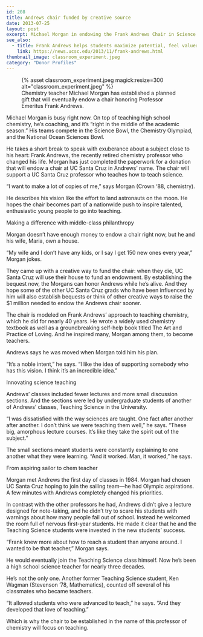 ```yaml
---
id: 208
title: Andrews chair funded by creative source
date: 2013-07-25
layout: post
excerpt: Michael Morgan in endowing the Frank Andrews Chair in Science Education hopes to inspire new enthusiastic science teachers
see_also:
  - title: Frank Andrews helps students maximize potential, feel valued
    link: https://news.ucsc.edu/2013/11/frank-andrews.html
thumbnail_image: classroom_experiment.jpeg
category: "Donor Profiles"
---
```

<figure class="inline-image right">
{% asset classroom_experiment.jpeg magick:resize=300 alt="classroom_experiment.jpeg" %}<figcaption>Chemistry teacher Michael Morgan has established a planned gift that will eventually endow a chair honoring Professor Emeritus Frank Andrews.</figcaption></figure>

Michael Morgan is busy right now. On top of teaching high school chemistry, he’s coaching, and it’s “right in the middle of the academic season.” His teams compete in the Science Bowl, the Chemistry Olympiad, and the National Ocean Sciences Bowl.

He takes a short break to speak with exuberance about a subject close to his heart: Frank Andrews, the recently retired chemistry professor who changed his life. Morgan has just completed the paperwork for a donation that will endow a chair at UC Santa Cruz in Andrews’ name. The chair will support a UC Santa Cruz professor who teaches how to teach science.

“I want to make a lot of copies of me,” says Morgan (Crown ‘88, chemistry).

He describes his vision like the effort to land astronauts on the moon. He hopes the chair becomes part of a nationwide push to inspire talented, enthusiastic young people to go into teaching.

Making a difference with middle-class philanthropy

Morgan doesn’t have enough money to endow a chair right now, but he and his wife, Maria, own a house.

“My wife and I don’t have any kids, or I say I get 150 new ones every year,” Morgan jokes.

They came up with a creative way to fund the chair: when they die, UC Santa Cruz will use their house to fund an endowment. By establishing the bequest now, the Morgans can honor Andrews while he’s alive. And they hope some of the other UC Santa Cruz grads who have been influenced by him will also establish bequests or think of other creative ways to raise the $1 million needed to endow the Andrews chair sooner.

The chair is modeled on Frank Andrews’ approach to teaching chemistry, which he did for nearly 40 years. He wrote a widely used chemistry textbook as well as a groundbreaking self-help book titled The Art and Practice of Loving. And he inspired many, Morgan among them, to become teachers.

Andrews says he was moved when Morgan told him his plan.

“It’s a noble intent,” he says. “I like the idea of supporting somebody who has this vision. I think it’s an incredible idea.”

Innovating science teaching

Andrews’ classes included fewer lectures and more small discussion sections. And the sections were led by undergraduate students of another of Andrews’ classes, Teaching Science in the University.

“I was dissatisfied with the way sciences are taught. One fact after another after another. I don’t think we were teaching them well,” he says. “These big, amorphous lecture courses. It’s like they take the spirit out of the subject.”

The small sections meant students were constantly explaining to one another what they were learning. “And it worked. Man, it worked,” he says.

From aspiring sailor to chem teacher

Morgan met Andrews the first day of classes in 1984. Morgan had chosen UC Santa Cruz hoping to join the sailing team—he had Olympic aspirations. A few minutes with Andrews completely changed his priorities.

In contrast with the other professors he had, Andrews didn’t give a lecture designed for note-taking, and he didn’t try to scare his students with warnings about how many people fail out of school. Instead he welcomed the room full of nervous first-year students. He made it clear that he and the Teaching Science students were invested in the new students’ success.

“Frank knew more about how to reach a student than anyone around. I wanted to be that teacher,” Morgan says.

He would eventually join the Teaching Science class himself. Now he’s been a high school science teacher for nearly three decades.

He’s not the only one. Another former Teaching Science student, Ken Wagman (Stevenson &#8217;78, Mathematics), counted off several of his classmates who became teachers.

“It allowed students who were advanced to teach,” he says. “And they developed that love of teaching.”

Which is why the chair to be established in the name of this professor of chemistry will focus on teaching.

